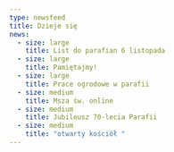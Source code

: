 ```yaml
---
type: newsfeed
title: Dzieje się
news:
  - size: large
    title: List do parafian 6 listopada
  - size: large
    title: Pamiętajmy!
  - size: large
    title: Prace ogrodowe w parafii
  - size: medium
    title: Msza św. online
  - size: medium
    title: Jubileusz 70-lecia Parafii
  - size: medium
    title: "otwarty kościół "
---
```

